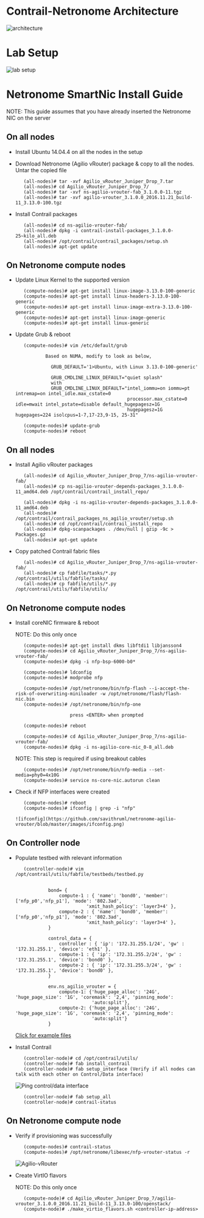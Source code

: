 # Contrail-Netronome Architecture
  ![architecture](https://github.com/savithruml/netronome-agilio-vrouter/blob/master/images/contrail_agilio_architecture.png)
  
# Lab Setup
  ![lab setup](https://github.com/savithruml/netronome-agilio-vrouter/blob/master/images/lab_setup.png)

# Netronome SmartNic Install Guide

NOTE: This guide assumes that you have already inserted the Netronome NIC on the server

## On all nodes
* Install Ubuntu 14.04.4 on all the nodes in the setup

* Download Netronome (Agilio vRouter) package & copy to all the nodes. Untar the copied file

         (all-nodes)# tar -xvf Agilio_vRouter_Juniper_Drop_7.tar
         (all-nodes)# cd Agilio_vRouter_Juniper_Drop_7/
         (all-nodes)# tar -xvf ns-agilio-vrouter-fab_3.1.0.0-11.tgz 
         (all-nodes)# tar -xvf agilio-vrouter_3.1.0.0_2016.11.21_build-11_3.13.0-100.tgz

* Install Contrail packages

         (all-nodes)# cd ns-agilio-vrouter-fab/
         (all-nodes)# dpkg -i contrail-install-packages_3.1.0.0-25~kilo_all.deb
         (all-nodes)# /opt/contrail/contrail_packages/setup.sh
         (all-nodes)# apt-get update

## On Netronome compute nodes

* Update Linux Kernel to the supported version

         (compute-nodes)# apt-get install linux-image-3.13.0-100-generic
         (compute-nodes)# apt-get install linux-headers-3.13.0-100-generic
         (compute-nodes)# apt-get install linux-image-extra-3.13.0-100-generic
         (compute-nodes)# apt-get install linux-image-generic
         (compute-nodes)# apt-get install linux-generic

* Update Grub & reboot

         (compute-nodes)# vim /etc/default/grub

                 Based on NUMA, modify to look as below,

                   GRUB_DEFAULT='1>Ubuntu, with Linux 3.13.0-100-generic'

                   GRUB_CMDLINE_LINUX_DEFAULT="quiet splash"
                   with
                   GRUB_CMDLINE_LINUX_DEFAULT="intel_iommu=on iommu=pt intremap=on intel_idle.max_cstate=0             
                                               processor.max_cstate=0 idle=mwait intel_pstate=disable default_hugepagesz=1G  
                                               hugepagesz=1G hugepages=224 isolcpus=1-7,17-23,9-15, 25-31"

         (compute-nodes)# update-grub
         (compute-nodes)# reboot

## On all nodes

* Install Agilio vRouter packages

         (all-nodes)# cd Agilio_vRouter_Juniper_Drop_7/ns-agilio-vrouter-fab/
         (all-nodes)# cp ns-agilio-vrouter-depends-packages_3.1.0.0-11_amd64.deb /opt/contrail/contrail_install_repo/

         (all-nodes)# dpkg -i ns-agilio-vrouter-depends-packages_3.1.0.0-11_amd64.deb 
         (all-nodes)# /opt/contrail/contrail_packages_ns_agilio_vrouter/setup.sh
         (all-nodes)# cd /opt/contrail/contrail_install_repo
         (all-nodes)# dpkg-scanpackages . /dev/null | gzip -9c > Packages.gz
         (all-nodes)# apt-get update

* Copy patched Contrail fabric files

         (all-nodes)# cd Agilio_vRouter_Juniper_Drop_7/ns-agilio-vrouter-fab/
         (all-nodes)# cp fabfile/tasks/*.py /opt/contrail/utils/fabfile/tasks/
         (all-nodes)# cp fabfile/utils/*.py /opt/contrail/utils/fabfile/utils/

## On Netronome compute nodes

* Install coreNIC firmware & reboot 

  NOTE: Do this only once

         (compute-nodes)# apt-get install dkms libftdi1 libjansson4
         (compute-nodes)# cd Agilio_vRouter_Juniper_Drop_7/ns-agilio-vrouter-fab/
         (compute-nodes)# dpkg -i nfp-bsp-6000-b0*
         
         (compute-nodes)# ldconfig
         (compute-nodes)# modprobe nfp

         (compute-nodes)# /opt/netronome/bin/nfp-flash --i-accept-the-risk-of-overwriting-miniloader -w /opt/netronome/flash/flash-nic.bin
         (compute-nodes)# /opt/netronome/bin/nfp-one
         
                          press <ENTER> when prompted
         
         (compute-nodes)# reboot

         (compute-nodes)# cd Agilio_vRouter_Juniper_Drop_7/ns-agilio-vrouter-fab/
         (compute-nodes)# dpkg -i ns-agilio-core-nic_0-8_all.deb
         
         
  NOTE: This step is required if using breakout cables

         (compute-nodes)# /opt/netronome/bin/nfp-media --set-media=phy0=4x10G
         (compute-nodes)# service ns-core-nic.autorun clean

* Check if NFP interfaces were created

         (compute-nodes)# reboot
         (compute-nodes)# ifconfig | grep -i "nfp"

      ![ifconfig](https://github.com/savithruml/netronome-agilio-vrouter/blob/master/images/ifconfig.png)
         
## On Controller node

* Populate testbed with relevant information

         (controller-node)# vim /opt/contrail/utils/fabfile/testbeds/testbed.py
         
         
                  bond= {
                      compute-1 : { 'name': 'bond0', 'member': ['nfp_p0','nfp_p1'], 'mode': '802.3ad',    
                                'xmit_hash_policy': 'layer3+4' },
                      compute-2 : { 'name': 'bond0', 'member': ['nfp_p0','nfp_p1'], 'mode': '802.3ad',    
                                'xmit_hash_policy': 'layer3+4' },
                  }
                  
                  control_data = {
                      controller : { 'ip': '172.31.255.1/24', 'gw' : '172.31.255.1', 'device': 'eth1' },
                      compute-1 : { 'ip': '172.31.255.2/24', 'gw' : '172.31.255.1', 'device': 'bond0' },
                      compute-2 : { 'ip': '172.31.255.3/24', 'gw' : '172.31.255.1', 'device': 'bond0' },
                  }
         
                  env.ns_agilio_vrouter = {
                      compute-1: {'huge_page_alloc': '24G', 'huge_page_size': '1G', 'coremask': '2,4', 'pinning_mode': 
                                  'auto:split'},
                      compute-2: {'huge_page_alloc': '24G', 'huge_page_size': '1G', 'coremask': '2,4', 'pinning_mode': 
                                  'auto:split'}
                  }

  [Click for example files](https://github.com/savithruml/netronome-agilio-vrouter/tree/master/testbed)

* Install Contrail

         (controller-node)# cd /opt/contrail/utils/
         (controller-node)# fab install_contrail
         (controller-node)# fab setup_interface (Verify if all nodes can talk with each other on Control/Data interface)

  ![Ping control/data interface](https://github.com/savithruml/netronome-agilio-vrouter/blob/master/images/control_data_ping.png)

         (controller-node)# fab setup_all
         (controller-node)# contrail-status

## On Netronome compute node

* Verify if provisioning was successfully

         (compute-nodes)# contrail-status
         (compute-nodes)# /opt/netronome/libexec/nfp-vrouter-status -r

  ![Agilio-vRouter](https://github.com/savithruml/netronome-agilio-vrouter/blob/master/images/agilio_vrouter.png)

* Create VirtIO flavors

  NOTE: Do this only once

         (compute-node)# cd Agilio_vRouter_Juniper_Drop_7/agilio-vrouter_3.1.0.0_2016.11.21_build-11_3.13.0-100/openstack/
         (compute-node)# ./make_virtio_flavors.sh <controller-ip-address>
         
